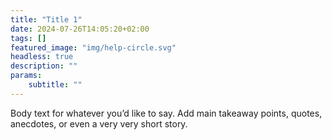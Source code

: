 ```yaml
---
title: "Title 1"
date: 2024-07-26T14:05:20+02:00
tags: []
featured_image: "img/help-circle.svg"
headless: true
description: ""
params:
    subtitle: ""
---
```


Body text for whatever you’d like to say. Add main takeaway points, quotes, anecdotes, or even a very very short story. 